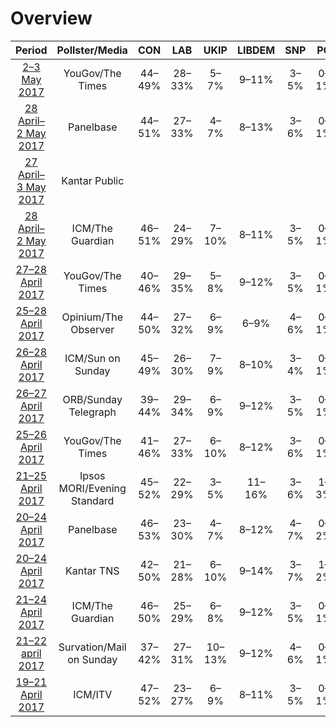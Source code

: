 # Overview

| Period | Pollster/Media | CON | LAB | UKIP | LIBDEM | SNP | PC | GREEN |
|:------:|:--------------:|:---:|:---:|:----:|:------:|:---:|:--:|:-----:|
| [2–3 May 2017](2017-05-03-YouGov.html) | YouGov/The Times | 44–49% | 28–33% | 5–7% | 9–11% | 3–5% | 0–1% | 1–3% |
| [28 April–2 May 2017](2017-05-02-Panelbase.html) | Panelbase | 44–51% | 27–33% | 4–7% | 8–13% | 3–6% | 0–1% | 1–4% |
| [27 April–3 May 2017](2017-05-02-Kantar.html) | Kantar Public |  |  |  |  |  |  |  |
| [28 April–2 May 2017](2017-05-02-ICM.html) | ICM/The Guardian | 46–51% | 24–29% | 7–10% | 8–11% | 3–5% | 0–1% | 2–4% |
| [27–28 April 2017](2017-04-28-YouGov.html) | YouGov/The Times | 40–46% | 29–35% | 5–8% | 9–12% | 3–5% | 0–1% | 1–3% |
| [25–28 April 2017](2017-04-28-Opinium.html) | Opinium/The Observer | 44–50% | 27–32% | 6–9% | 6–9% | 4–6% | 0–1% | 2–4% |
| [26–28 April 2017](2017-04-28-ICM.html) | ICM/Sun on Sunday | 45–49% | 26–30% | 7–9% | 8–10% | 3–4% | 0–1% | 3–5% |
| [26–27 April 2017](2017-04-27-ORB.html) | ORB/Sunday Telegraph | 39–44% | 29–34% | 6–9% | 9–12% | 3–5% | 0–1% |  |
| [25–26 April 2017](2017-04-26-YouGov.html) | YouGov/The Times | 41–46% | 27–33% | 6–10% | 8–12% | 3–6% | 0–1% | 2–4% |
| [21–25 April 2017](2017-04-25-Ipsos-MORI.html) | Ipsos MORI/Evening Standard | 45–52% | 22–29% | 3–5% | 11–16% | 3–6% | 1–3% | 1–2% |
| [20–24 April 2017](2017-04-24-Panelbase.html) | Panelbase | 46–53% | 23–30% | 4–7% | 8–12% | 4–7% | 0–2% | 2–4% |
| [20–24 April 2017](2017-04-24-Kantar-TNS.html) | Kantar TNS | 42–50% | 21–28% | 6–10% | 9–14% | 3–7% | 1–2% | 3–6% |
| [21–24 April 2017](2017-04-24-ICM.html) | ICM/The Guardian | 46–50% | 25–29% | 6–8% | 9–12% | 3–5% | 0–1% | 2–4% |
| [21–22 april 2017](2017-04-22-Survation.html) | Survation/Mail on Sunday | 37–42% | 27–31% | 10–13% | 9–12% | 4–6% | 0–1% | 2–3% |
| [19–21 April 2017](2017-04-21-ICM.html) | ICM/ITV | 47–52% | 23–27% | 6–9% | 8–11% | 3–5% | 0–1% | 3–4% |
